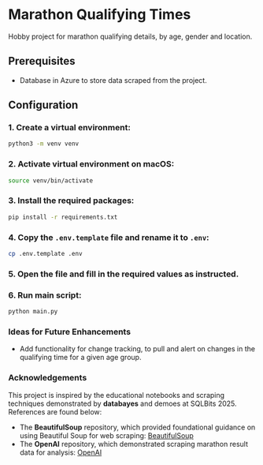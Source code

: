 # Marathon Qualifying Times

Hobby project for marathon qualifying details, by age, gender and location.

## Prerequisites

- Database in Azure to store data scraped from the project.

## Configuration

### 1. Create a virtual environment:

```bash
python3 -m venv venv
```

### 2. Activate virtual environment on macOS:

```bash
source venv/bin/activate
```

### 3. Install the required packages:

```bash
pip install -r requirements.txt
```

### 4. Copy the `.env.template` file and rename it to `.env`:

```bash
cp .env.template .env
```

### 5. Open the file and fill in the required values as instructed.

### 6. Run main script:

```bash
python main.py
```

### Ideas for Future Enhancements

- Add functionality for change tracking, to pull and alert on changes in the qualifying time for a given age group.

### Acknowledgements

This project is inspired by the educational notebooks and scraping techniques demonstrated by **databayes** and demoes at SQLBits 2025. References are found below:

- The **BeautifulSoup** repository, which provided foundational guidance on using Beautiful Soup for web scraping: [BeautifulSoup](https://github.com/databayes/BeautifulSoup)
- The **OpenAI** repository, which demonstrated scraping marathon result data for analysis: [OpenAI](https://github.com/databayes/OpenAI)
